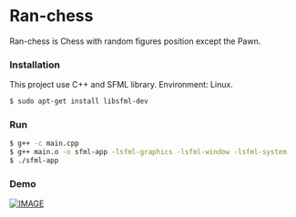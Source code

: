# Ran-chess

Ran-chess is Chess with random figures position except the Pawn.

### Installation

This project use C++ and SFML library.
Environment: Linux.

```sh
$ sudo apt-get install libsfml-dev
```

### Run 

```sh
$ g++ -c main.cpp
$ g++ main.o -o sfml-app -lsfml-graphics -lsfml-window -lsfml-system 
$ ./sfml-app
```

### Demo

[![IMAGE](http://img.youtube.com/vi/_I4fj7ki9Po/0.jpg)](http://www.youtube.com/watch?v=_I4fj7ki9Po)


